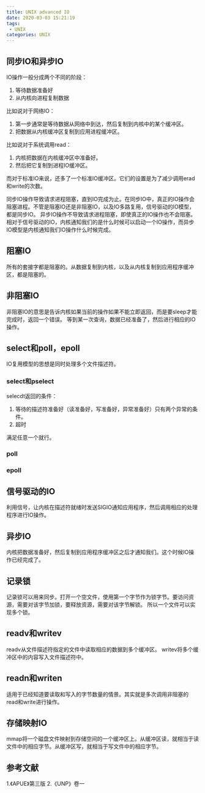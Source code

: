```yaml
---
title: UNIX advanced IO
date: 2020-03-03 15:21:19
tags:
 - UNIX
categories: UNIX
---
```


## 同步IO和异步IO
IO操作一般分成两个不同的阶段：
1. 等待数据准备好
2. 从内核向进程复制数据

比如说对于网络IO：
1. 第一步通常是等待数据从网络中到达，然后复制到内核中的某个缓冲区。
2. 把数据从内核缓冲区复制到应用进程缓冲区。

比如说对于系统调用read：
1. 内核把数据在内核缓冲区中准备好。
2. 然后把它复制到进程IO缓冲区。

而对于标准IO来说，还多了一个标准IO缓冲区。它们的设置是为了减少调用erad和write的次数。

同步IO操作导致请求进程阻塞，直到IO完成为止。在同步IO中，真正的IO操作会阻塞进程。不管是阻塞IO还是非阻塞IO，以及IO多路复用，信号驱动的IO模型，都是同步IO。
异步IO操作不导致请求进程阻塞，即使真正的IO操作也不会阻塞。相对于信号驱动的IO，内核通知我们的是什么时候可以启动一个IO操作，而异步IO模型是内核通知我们IO操作什么时候完成。

## 阻塞IO
所有的套接字都是阻塞的。从数据复制到内核，以及从内核复制到应用程序缓冲区，都是阻塞的。

## 非阻塞IO
非阻塞IO的意思是告诉内核如果当前的操作如果不能立即返回，而是要sleep才能完成时，返回一个错误。
等到某一次查询，数据已经准备了，然后进行相应的IO操作。

## select和poll，epoll
IO复用模型的思想是同时处理多个文件描述符。

### select和pselect
selecdt返回的条件：
1. 等待的描述符准备好（读准备好，写准备好，异常准备好）只有两个异常的条件。
2. 超时

满足任意一个就行。

### poll

### epoll

## 信号驱动的IO
利用信号，让内核在描述符就绪时发送SIGIO通知应用程序，然后调用相应的处理程序进行IO操作。

## 异步IO
内核把数据准备好，然后复制到应用程序缓冲区之后才通知我们。这个时候IO操作已经完成了。

## 记录锁
记录锁可以用来同步。打开一个空文件，使用第一个字节作为锁字节。要访问资源，需要对该字节加锁，要释放资源，需要对该字节解锁。
所以一个文件可以实现多个锁。

## readv和writev
readv从文件描述符指定的文件中读取相应的数据到多个缓冲区。
writev将多个缓冲区中的内容写入文件描述符中。


## readn和writen
适用于已经知道要读取和写入的字节数量的情景。其实就是多次调用非阻塞的read和write进行操作。


## 存储映射IO
mmap将一个磁盘文件映射到存储空间的一个缓冲区上。从缓冲区读，就相当于读文件中的相应字节。从缓冲区写，就相当于写文件中的相应字节。


## 参考文献
1.《APUE》第三版
2.《UNP》卷一
